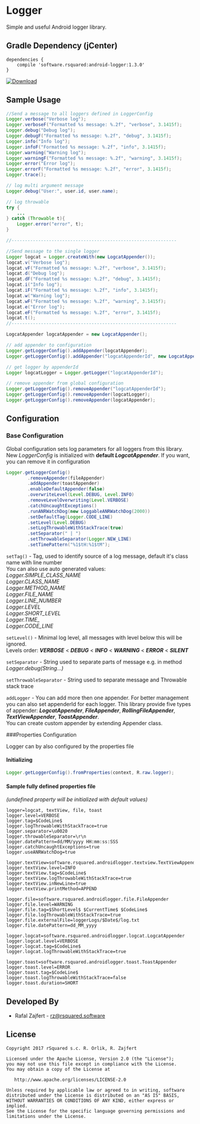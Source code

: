 # Logger
Simple and useful Android logger library.

## Gradle Dependency (jCenter)

```Gradle
dependencies {
    compile 'software.rsquared:android-logger:1.3.0'
}
```

[ ![Download](https://api.bintray.com/packages/rsquared/maven/android-logger/images/download.svg) ](https://bintray.com/rsquared/maven/android-logger/_latestVersion)

## Sample Usage

```java
//Send a message to all loggers defined in LoggerConfig
Logger.verbose("Verbose log");
Logger.verboseF("Formatted %s message: %.2f", "verbose", 3.1415f);
Logger.debug("Debug log");
Logger.debugF("Formatted %s message: %.2f", "debug", 3.1415f);
Logger.info("Info log");
Logger.infoF("Formatted %s message: %.2f", "info", 3.1415f);
Logger.warning("Warning log");
Logger.warningF("Formatted %s message: %.2f", "warning", 3.1415f);
Logger.error("Error log");
Logger.errorF("Formatted %s message: %.2f", "error", 3.1415f);
Logger.trace();

// log multi argument message
Logger.debug("User:", user.id, user.name);

// log throwable
try {
    ...
} catch (Throwable t){
    Logger.error("error", t);
}

//--------------------------------------------------------------

//Send message to the single logger
Logger logcat = Logger.createWith(new LogcatAppender());
logcat.v("Verbose log");
logcat.vF("Formatted %s message: %.2f", "verbose", 3.1415f);
logcat.d("Debug log");
logcat.dF("Formatted %s message: %.2f", "debug", 3.1415f);
logcat.i("Info log");
logcat.iF("Formatted %s message: %.2f", "info", 3.1415f);
logcat.w("Warning log");
logcat.wF("Formatted %s message: %.2f", "warning", 3.1415f);
logcat.e("Error log");
logcat.eF("Formatted %s message: %.2f", "error", 3.1415f);
logcat.t();
//--------------------------------------------------------------

LogcatAppender logcatAppender = new LogcatAppender();

// add appender to configuration
Logger.getLoggerConfig().addAppender(logcatAppender);
Logger.getLoggerConfig().addAppender("logcatAppenderId", new LogcatAppender());

// get logger by appenderId
Logger logcatLogger = Logger.getLogger("logcatAppenderId");

// remove appender from global configuration
Logger.getLoggerConfig().removeAppender("logcatAppenderId");
Logger.getLoggerConfig().removeAppender(logcatLogger);
Logger.getLoggerConfig().removeAppender(logcatAppender);
```

## Configuration
### Base Configuration

Global configuration sets log parameters for all loggers from this library.  
New *LoggerConfig* is initialized with **default _LogcatAppender_**. If you want, you can remove it in configuration

```java
Logger.getLoggerConfig()
        .removeAppender(fileAppender)
        .addAppender(toastAppender)
        .enableDefaultAppender(false)
        .overwriteLevel(Level.DEBUG, Level.INFO)
        .removeLevelOverwriting(Level.VERBOSE)
        .catchUncaughtExceptions()
        .runANRWatchDog(new LoggableANRWatchDog(2000))
        .setDefaultTag(Logger.CODE_LINE)
        .setLevel(Level.DEBUG)
        .setLogThrowableWithStackTrace(true)
        .setSeparator(" | ")
        .setThrowableSeparator(Logger.NEW_LINE)
        .setTimePattern("%1$tH:%1$tM");
```
`setTag()` - Tag, used to identify source of a log message, default it's class name with line number  
You can also use auto generated values:  
*Logger.SIMPLE_CLASS_NAME  
Logger.CLASS_NAME  
Logger.METHOD_NAME  
Logger.FILE_NAME  
Logger.LINE_NUMBER  
Logger.LEVEL  
Logger.SHORT_LEVEL  
Logger.TIME_  
Logger.CODE_LINE*  

`setLevel()` - Minimal log level, all messages with level below this will be ignored.  
Levels order: **_VERBOSE_** < **_DEBUG_** < **_INFO_** < **_WARNING_** < **_ERROR_** < **_SILENT_**

`setSeparator` - String used to separate parts of message e.g. in method *Logger.debug(String...)*

`setThrowableSeparator` - String used to separate message and Throwable stack trace

`addLogger` - You can add more then one appender. For better management you can also set appenderId for each logger.
This library provide five types of appender: **_LogcatAppender_**, **_FileAppender_**, **_RollingFileAppender_**, **_TextViewAppender_**, **_ToastAppender_**.  
You can create custom appender by extending Appender class.

###Properties Configuration

Logger can by also configured by the properties file

#### Initializing
```java
Logger.getLoggerConfig().fromProperties(context, R.raw.logger);
```

#### Sample fully defined properties file 
*(undefined property will be initialized with default values)*
```properties
logger=logcat, textView, file, toast
logger.level=VERBOSE
logger.tag=$CodeLine$
logger.logThrowableWithStackTrace=true
logger.separator=\u0020
logger.throwableSeparator=\r\n
logger.datePattern=dd/MM/yyyy HH:mm:ss:SSS
logger.catchUncaughtExceptions=true
logger.useANRWatchDog=true

logger.textView=software.rsquared.androidlogger.textview.TextViewAppender
logger.textView.level=INFO
logger.textView.tag=$CodeLine$
logger.textView.logThrowableWithStackTrace=true
logger.textView.inNewLine=true
logger.textView.printMethod=APPEND

logger.file=software.rsquared.androidlogger.file.FileAppender
logger.file.level=WARNING
logger.file.tag=$ShortLevel$ $CurrentTime$ $CodeLine$
logger.file.logThrowableWithStackTrace=true
logger.file.externalFile=loggerLogs/$Date$/log.txt
logger.file.datePattern=dd_MM_yyyy

logger.logcat=software.rsquared.androidlogger.logcat.LogcatAppender
logger.logcat.level=VERBOSE
logger.logcat.tag=$CodeLine$
logger.logcat.logThrowableWithStackTrace=true

logger.toast=software.rsquared.androidlogger.toast.ToastAppender
logger.toast.level=ERROR
logger.toast.tag=$CodeLine$
logger.toast.logThrowableWithStackTrace=false
logger.toast.duration=SHORT
```

## Developed By

 * Rafal Zajfert - <rz@rsquared.software>

## License

    Copyright 2017 rSquared s.c. R. Orlik, R. Zajfert

    Licensed under the Apache License, Version 2.0 (the "License");
    you may not use this file except in compliance with the License.
    You may obtain a copy of the License at

       http://www.apache.org/licenses/LICENSE-2.0

    Unless required by applicable law or agreed to in writing, software
    distributed under the License is distributed on an "AS IS" BASIS,
    WITHOUT WARRANTIES OR CONDITIONS OF ANY KIND, either express or implied.
    See the License for the specific language governing permissions and
    limitations under the License.
